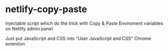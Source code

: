 # netlify-copy-paste
Injectable script which do the trick with Copy & Paste Enviroment variables on Netlify admin panel.

Just put JavaScript and CSS into "User JavaScript and CSS" Chrome extention
